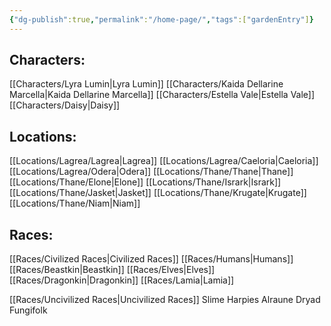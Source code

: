 ```yaml
---
{"dg-publish":true,"permalink":"/home-page/","tags":["gardenEntry"]}
---
```



## Characters:
[[Characters/Lyra Lumin\|Lyra Lumin]]
[[Characters/Kaida Dellarine Marcella\|Kaida Dellarine Marcella]]
[[Characters/Estella Vale\|Estella Vale]]
[[Characters/Daisy\|Daisy]]

## Locations:
[[Locations/Lagrea/Lagrea\|Lagrea]]
	[[Locations/Lagrea/Caeloria\|Caeloria]]
	[[Locations/Lagrea/Odera\|Odera]]
[[Locations/Thane/Thane\|Thane]]
	[[Locations/Thane/Elone\|Elone]]
	[[Locations/Thane/Isrark\|Isrark]]
	[[Locations/Thane/Jasket\|Jasket]]
	[[Locations/Thane/Krugate\|Krugate]]
	[[Locations/Thane/Niam\|Niam]]
	
## Races:
[[Races/Civilized Races\|Civilized Races]]
	[[Races/Humans\|Humans]]
	[[Races/Beastkin\|Beastkin]]
	[[Races/Elves\|Elves]]
	[[Races/Dragonkin\|Dragonkin]]
	[[Races/Lamia\|Lamia]]
	
[[Races/Uncivilized Races\|Uncivilized Races]]
	Slime 
	Harpies
	Alraune
	Dryad
	Fungifolk